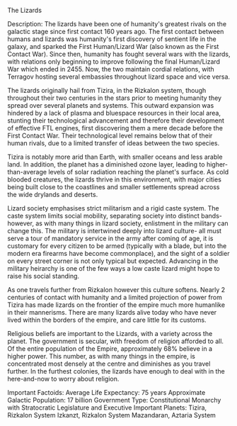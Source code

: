The Lizards

Description:
The lizards have been one of humanity's greatest rivals on the galactic stage since first contact 160 years ago. The first contact between humans and lizards was humanity's first discovery of sentient life in the galaxy, and sparked the First Human/Lizard War (also known as the First Contact War). Since then, humanity has fought several wars with the lizards, with relations only beginning to improve following the final Human/Lizard War which ended in 2455. Now, the two maintain cordial relations, with Terragov hosting several embassies throughout lizard space and vice versa.

The lizards originally hail from Tizira, in the Rizkalon system, though throughout their two centuries in the stars prior to meeting humanity they spread over several planets and systems. This outward expansion was hindered by a lack of plasma and bluespace resources in their local area, stunting their technological advancement and therefore their development of effective FTL engines, first discovering them a mere decade before the First Contact War. Their technological level remains below that of their human rivals, due to a limited transfer of ideas between the two species.

Tizira is notably more arid than Earth, with smaller oceans and less arable land. In addition, the planet has a diminished ozone layer, leading to higher-than-average levels of solar radiation reaching the planet's surface. As cold blooded creatures, the lizards thrive in this environment, with major cities being built close to the coastlines and smaller settlements spread across the wide drylands and deserts.

Lizard society emphasises strict militarism and a rigid caste system. The caste system limits social mobility, separating society into distinct bands- however, as with many things in lizard society, enlistment in the military can change this. The military is intertwined deeply into lizard culture- all must serve a tour of mandatory service in the army after coming of age, it is customary for every citizen to be armed (typically with a blade, but into the modern era firearms have become commonplace), and the sight of a soldier on every street corner is not only typical but expected. Advancing in the military heirarchy is one of the few ways a low caste lizard might hope to raise his social standing.

As one travels further from Rizkalon however this culture softens. Nearly 2 centuries of contact with humanity and a limited projection of power from Tizira has made lizards on the frontier of the empire much more humanlike in their mannerisms. There are many lizards alive today who have never lived within the borders of the empire, and care little for its customs.

Religious beliefs are important to the Lizards, with a variety across the planet. The government is secular, with freedom of religion afforded to all. Of the entire population of the Empire, approximately 68% believe in a higher power. This number, as with many things in the empire, is concentrated most densely at the centre and diminishes as you travel further. In the furthest colonies, the lizards have enough to deal with in the here-and-now to worry about religion.

Important Factoids:
Average Life Expectancy: 75 years
Approximate Galactic Population: 17 billion
Government Type: Constitutional Monarchy with Stratocratic Legislature and Executive
Important Planets:
	Tizira, Rizkalon System
	Izkanzt, Rizkalon System
	Mazandaran, Aztaria System